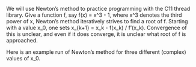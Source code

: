 We will use Newton’s method to practice programming with the C11 thread library. Give a function f, say f(x) = x^3 - 1, where x^3 denotes the third power of x, Newton’s method iteratively strives to find a root of f. Starting with a value x_0, one sets x_{k+1} = x_k - f(x_k) / f’(x_k). Convergence of this is unclear, and even if it does converge, it is unclear what root of f is approached.

Here is an example run of Newton’s method for three different (complex) values of x_0.
